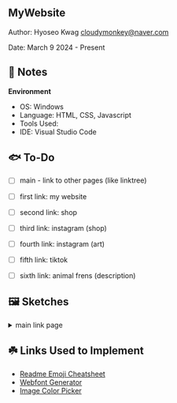 MyWebsite
------------

Author: Hyoseo Kwag [cloudymonkey@naver.com](mailto:cloudymonkey@naver.com)

Date: March 9 2024 - Present


## :rotating_light: Notes

**Environment**
* OS: Windows
* Language: HTML, CSS, Javascript
* Tools Used: 
* IDE: Visual Studio Code


## :fish: To-Do
- [ ] main - link to other pages (like linktree)
- [ ] first link: my website
- [ ] second link: shop
- [ ] third link: instagram (shop)
- [ ] fourth link: instagram (art)
- [ ] fifth link: tiktok
- [ ] sixth link: animal frens (description)


## :framed_picture: Sketches
<details>
    <summary>main link page</summary>
    ![link page sketch 2](https://github.com/REJIHA/MyWebsite/blob/0.1/public_html/resources/img/readme_img/main_link%20page%202.png)
</details>


## :shamrock: Links Used to Implement
* [Readme Emoji Cheatsheet](https://github.com/ikatyang/emoji-cheat-sheet/blob/master/README.md)
* [Webfont Generator](https://www.fontsquirrel.com/tools/webfont-generator)
* [Image Color Picker](https://imagecolorpicker.com/)